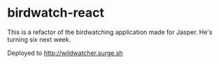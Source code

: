 # birdwatch-react

This is a refactor of the birdwatching application made for Jasper. He's turning six next week.

Deployed to http://wildwatcher.surge.sh
